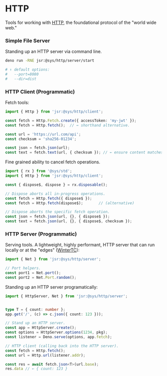 # HTTP
Tools for working with [HTTP](https://www.w3.org/Protocols/), the foundational protocol of the "world wide web."


### Simple File Server
Standing up an HTTP server via command line.

```bash
deno run -RNE jsr:@sys/http/server/start

# ↑ default options:
#   --port=8080
#   --dir=dist
```




### HTTP Client (Programmatic)
Fetch tools:

```ts
import { Http } from 'jsr:@sys/http/client';

const fetch = Http.Fetch.create({ accessToken: 'my-jwt' });
const fetch = Http.fetch();  // ← shorthand alternative.

const url = 'https://url.com/api';
const checksum = 'sha256-01234';

const json = fetch.json(url);
const text = fetch.text(url, { checksum }); // ← ensure content matches given hash.
```

Fine grained ability to cancel fetch operations.

```ts
import { rx } from '@sys/std';
import { Http } from 'jsr:@sys/http/client';

const { dispose$, dispose } = rx.disposable();

// Dispose aborts all in-progress operations.
const fetch = Http.fetch({ dispose$ });  
const fetch = Http.fetch(dispose$);       // (alternative)

// Dispose aborts the specific fetch operation.
const json = fetch.json(url, {}, { dispose$ });
const text = fetch.json(url, {}, { dispose$, checksum });
```


### HTTP Server (Programmatic)
Serving tools. A lightweight, highly performant, HTTP server that can run locally or at the "edges" ([WinterTC](https://wintertc.org/)):

```ts
import { Net } from 'jsr:@sys/http/server';

// Port helpers.
const port1 = Net.port();
const port2 = Net.Port.random();
```

Standing up an HTTP server programatically:

```ts
import { HttpServer, Net } from 'jsr:@sys/http/server';


type T = { count: number };
app.get('/', (c) => c.json({ count: 123 }));

// Stand up an HTTP server.
const app = HttpServer.create();
const options = HttpServer.options(1234, pkg);
const listener = Deno.serve(options, app.fetch);

// HTTP client (calling back into the HTTP server).
const fetch = Http.fetch();
const url = Http.url(listener.addr);

const res = await fetch.json<T>(url.base);
res.data // ← { count: 123 }
```


